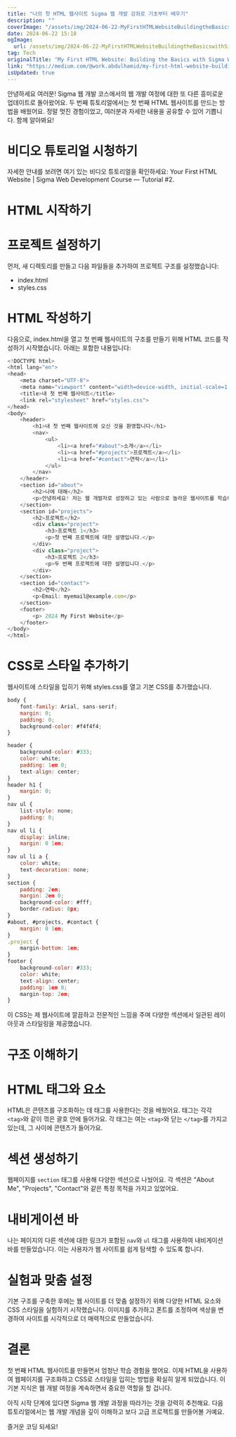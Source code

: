 ```yaml
---
title: "나의 첫 HTML 웹사이트 Sigma 웹 개발 강좌로 기초부터 배우기"
description: ""
coverImage: "/assets/img/2024-06-22-MyFirstHTMLWebsiteBuildingtheBasicswithSigmaWebDevelopmentCourse_0.png"
date: 2024-06-22 15:18
ogImage:
  url: /assets/img/2024-06-22-MyFirstHTMLWebsiteBuildingtheBasicswithSigmaWebDevelopmentCourse_0.png
tag: Tech
originalTitle: "My First HTML Website: Building the Basics with Sigma Web Development Course"
link: "https://medium.com/@work.abdulhamid/my-first-html-website-building-the-basics-with-sigma-web-development-course-6306fd371003"
isUpdated: true
---
```


안녕하세요 여러분! Sigma 웹 개발 코스에서의 웹 개발 여정에 대한 또 다른 흥미로운 업데이트로 돌아왔어요. 두 번째 튜토리얼에서는 첫 번째 HTML 웹사이트를 만드는 방법을 배웠어요. 정말 멋진 경험이었고, 여러분과 자세한 내용을 공유할 수 있어 기쁩니다. 함께 알아봐요!

# 비디오 튜토리얼 시청하기

자세한 안내를 보려면 여기 있는 비디오 튜토리얼을 확인하세요: Your First HTML Website | Sigma Web Development Course — Tutorial #2.

# HTML 시작하기

<!-- seedividend - 사각형 -->

<ins class="adsbygoogle"
     style="display:block"
     data-ad-client="ca-pub-4877378276818686"
     data-ad-slot="1898504329"
     data-ad-format="auto"
     data-full-width-responsive="true"></ins>

<script>
     (adsbygoogle = window.adsbygoogle || []).push({});
</script>

# 프로젝트 설정하기

먼저, 새 디렉토리를 만들고 다음 파일들을 추가하여 프로젝트 구조를 설정했습니다:

- index.html
- styles.css

# HTML 작성하기

<!-- seedividend - 사각형 -->

<ins class="adsbygoogle"
     style="display:block"
     data-ad-client="ca-pub-4877378276818686"
     data-ad-slot="1898504329"
     data-ad-format="auto"
     data-full-width-responsive="true"></ins>

<script>
     (adsbygoogle = window.adsbygoogle || []).push({});
</script>

다음으로, index.html을 열고 첫 번째 웹사이트의 구조를 만들기 위해 HTML 코드를 작성하기 시작했습니다. 아래는 포함한 내용입니다:

```js
<!DOCTYPE html>
<html lang="en">
<head>
    <meta charset="UTF-8">
    <meta name="viewport" content="width=device-width, initial-scale=1.0">
    <title>내 첫 번째 웹사이트</title>
    <link rel="stylesheet" href="styles.css">
</head>
<body>
    <header>
        <h1>내 첫 번째 웹사이트에 오신 것을 환영합니다</h1>
        <nav>
            <ul>
                <li><a href="#about">소개</a></li>
                <li><a href="#projects">프로젝트</a></li>
                <li><a href="#contact">연락</a></li>
            </ul>
        </nav>
    </header>
    <section id="about">
        <h2>나에 대해</h2>
        <p>안녕하세요! 저는 웹 개발자로 성장하고 있는 사람으로 놀라운 웹사이트를 학습하고 만드는 것을 기대하고 있습니다.</p>
    </section>
    <section id="projects">
        <h2>프로젝트</h2>
        <div class="project">
            <h3>프로젝트 1</h3>
            <p>첫 번째 프로젝트에 대한 설명입니다.</p>
        </div>
        <div class="project">
            <h3>프로젝트 2</h3>
            <p>두 번째 프로젝트에 대한 설명입니다.</p>
        </div>
    </section>
    <section id="contact">
        <h2>연락</h2>
        <p>Email: myemail@example.com</p>
    </section>
    <footer>
        <p> 2024 My First Website</p>
    </footer>
</body>
</html>
```

# CSS로 스타일 추가하기

웹사이트에 스타일을 입히기 위해 styles.css를 열고 기본 CSS를 추가했습니다.

<!-- seedividend - 사각형 -->

<ins class="adsbygoogle"
     style="display:block"
     data-ad-client="ca-pub-4877378276818686"
     data-ad-slot="1898504329"
     data-ad-format="auto"
     data-full-width-responsive="true"></ins>

<script>
     (adsbygoogle = window.adsbygoogle || []).push({});
</script>

```js
body {
    font-family: Arial, sans-serif;
    margin: 0;
    padding: 0;
    background-color: #f4f4f4;
}
```

```js
header {
    background-color: #333;
    color: white;
    padding: 1em 0;
    text-align: center;
}
header h1 {
    margin: 0;
}
nav ul {
    list-style: none;
    padding: 0;
}
nav ul li {
    display: inline;
    margin: 0 1em;
}
nav ul li a {
    color: white;
    text-decoration: none;
}
section {
    padding: 2em;
    margin: 2em 0;
    background-color: #fff;
    border-radius: 8px;
}
#about, #projects, #contact {
    margin: 0 1em;
}
.project {
    margin-bottom: 1em;
}
footer {
    background-color: #333;
    color: white;
    text-align: center;
    padding: 1em 0;
    margin-top: 2em;
}
```

이 CSS는 제 웹사이트에 깔끔하고 전문적인 느낌을 주며 다양한 섹션에서 일관된 레이아웃과 스타일링을 제공했습니다.

# 구조 이해하기

<!-- seedividend - 사각형 -->

<ins class="adsbygoogle"
     style="display:block"
     data-ad-client="ca-pub-4877378276818686"
     data-ad-slot="1898504329"
     data-ad-format="auto"
     data-full-width-responsive="true"></ins>

<script>
     (adsbygoogle = window.adsbygoogle || []).push({});
</script>

# HTML 태그와 요소

HTML은 콘텐츠를 구조화하는 데 태그를 사용한다는 것을 배웠어요. 태그는 각각 `<tag>`와 같이 꺾은 괄호 안에 들어가요. 각 태그는 여는 `<tag>`와 닫는 `</tag>`를 가지고 있는데, 그 사이에 콘텐츠가 들어가요.

# 섹션 생성하기

웹페이지를 `section` 태그를 사용해 다양한 섹션으로 나눴어요. 각 섹션은 "About Me", "Projects", "Contact"와 같은 특정 목적을 가지고 있었어요.

<!-- seedividend - 사각형 -->

<ins class="adsbygoogle"
     style="display:block"
     data-ad-client="ca-pub-4877378276818686"
     data-ad-slot="1898504329"
     data-ad-format="auto"
     data-full-width-responsive="true"></ins>

<script>
     (adsbygoogle = window.adsbygoogle || []).push({});
</script>

# 내비게이션 바

나는 페이지의 다른 섹션에 대한 링크가 포함된 `nav`와 `ul` 태그를 사용하여 내비게이션 바를 만들었습니다. 이는 사용자가 웹 사이트를 쉽게 탐색할 수 있도록 합니다.

# 실험과 맞춤 설정

기본 구조를 구축한 후에는 웹 사이트를 더 맞춤 설정하기 위해 다양한 HTML 요소와 CSS 스타일을 실험하기 시작했습니다. 이미지를 추가하고 폰트를 조정하며 색상을 변경하여 사이트를 시각적으로 더 매력적으로 만들었습니다.

<!-- seedividend - 사각형 -->

<ins class="adsbygoogle"
     style="display:block"
     data-ad-client="ca-pub-4877378276818686"
     data-ad-slot="1898504329"
     data-ad-format="auto"
     data-full-width-responsive="true"></ins>

<script>
     (adsbygoogle = window.adsbygoogle || []).push({});
</script>

# 결론

첫 번째 HTML 웹사이트를 만들면서 엄청난 학습 경험을 했어요. 이제 HTML을 사용하여 웹페이지를 구조화하고 CSS로 스타일을 입히는 방법을 확실히 알게 되었습니다. 이 기본 지식은 웹 개발 여정을 계속하면서 중요한 역할을 할 겁니다.

아직 시작 단계에 있다면 Sigma 웹 개발 과정을 따라가는 것을 강력히 추천해요. 다음 튜토리얼에서는 웹 개발 개념을 깊이 이해하고 보다 고급 프로젝트를 만들어볼 거예요.

즐거운 코딩 되세요!
